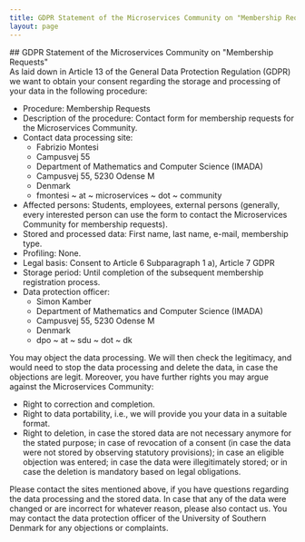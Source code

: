 ```yaml
---
title: GDPR Statement of the Microservices Community on "Membership Requests"
layout: page
---
```


<div class="container">
<div class="row">
<div class="col-xs-12" markdown="1">

<div class="section-title" markdown="1">
## GDPR Statement of the Microservices Community on "Membership Requests"
</div>
As laid down in Article 13 of the General Data Protection Regulation (GDPR) we want to obtain your consent regarding the storage and processing of your data in the following procedure:

- Procedure: Membership Requests
- Description of the procedure: Contact form for membership requests for the Microservices Community.
- Contact data processing site:
    - Fabrizio Montesi
    - Campusvej 55
    - Department of Mathematics and Computer Science (IMADA)
    - Campusvej 55, 5230 Odense M
    - Denmark
    - fmontesi ~ at ~ microservices ~ dot ~ community
- Affected persons: Students, employees, external persons (generally, every interested person can use the form to contact the Microservices Community for membership requests).
- Stored and processed data: First name, last name, e-mail, membership type.
- Profiling: None.
- Legal basis: Consent to Article 6 Subparagraph 1 a), Article 7 GDPR
- Storage period: Until completion of the subsequent membership registration process.
- Data protection officer:
    - Simon Kamber
    - Department of Mathematics and Computer Science (IMADA)
    - Campusvej 55, 5230 Odense M
    - Denmark
    - dpo ~ at ~ sdu ~ dot ~ dk

You may object the data processing. We will then check the legitimacy, and would need to stop the data processing and delete the data, in case the objections are legit.
Moreover, you have further rights you may argue against the Microservices Community:

- Right to correction and completion.
- Right to data portability, i.e., we will provide you your data in a suitable format.
- Right to deletion, in case the stored data are not necessary anymore for the stated purpose; in case of revocation of a consent (in case the data were not stored by observing statutory provisions); in case an eligible objection was entered; in case the data were illegitimately stored; or in case the deletion is mandatory based on legal obligations.

Please contact the sites mentioned above, if you have questions regarding the data processing and the stored data. In case that any of the data were changed or are incorrect
for whatever reason, please also contact us. You may contact the data protection officer of the University of Southern Denmark for any objections or complaints.
</div>
</div>
</div>